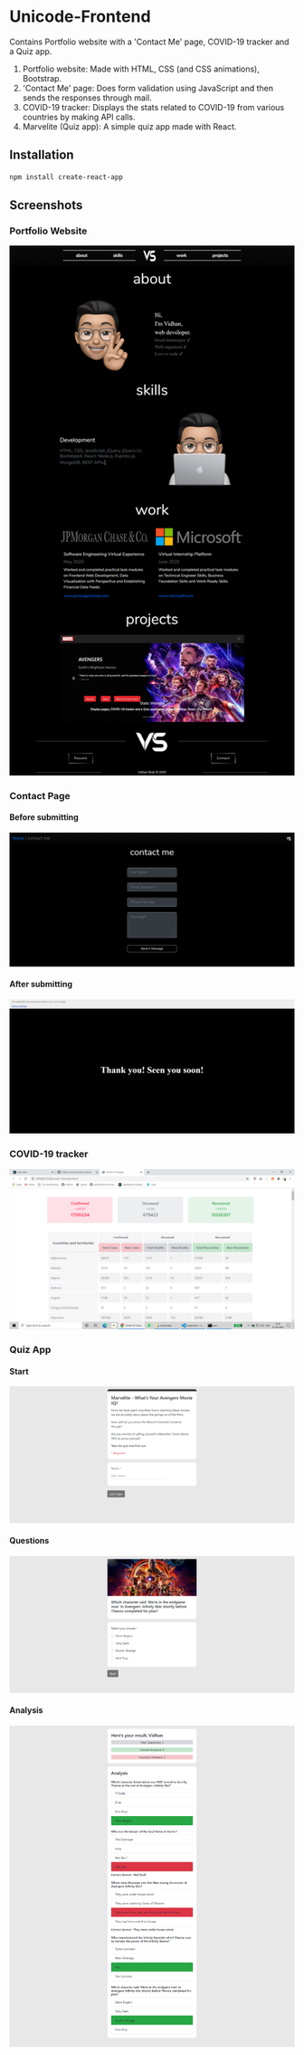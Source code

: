 # Unicode-Frontend

Contains Portfolio website with a 'Contact Me' page, COVID-19 tracker and a Quiz app.  

1. Portfolio website: Made with HTML, CSS (and CSS animations), Bootstrap.
2. 'Contact Me' page: Does form validation using JavaScript and then sends the responses through mail.
3. COVID-19 tracker: Displays the stats related to COVID-19 from various countries by making API calls.
3. Marvelite (Quiz app): A simple quiz app made with React.

## Installation

```bash
npm install create-react-app
```

## Screenshots

### Portfolio Website

<img src="screenshots/portfolio.png">

### Contact Page

#### Before submitting

<img src="screenshots/contact.png">

#### After submitting

<img src="screenshots/thankYou.png">

### COVID-19 tracker

<img src="screenshots/covid-19.png">

### Quiz App

#### Start

<img src="screenshots/quizFirst.png">

#### Questions

<img src="screenshots/quizQ.png">

#### Analysis

<img src="screenshots/quizAnalysis.png">

